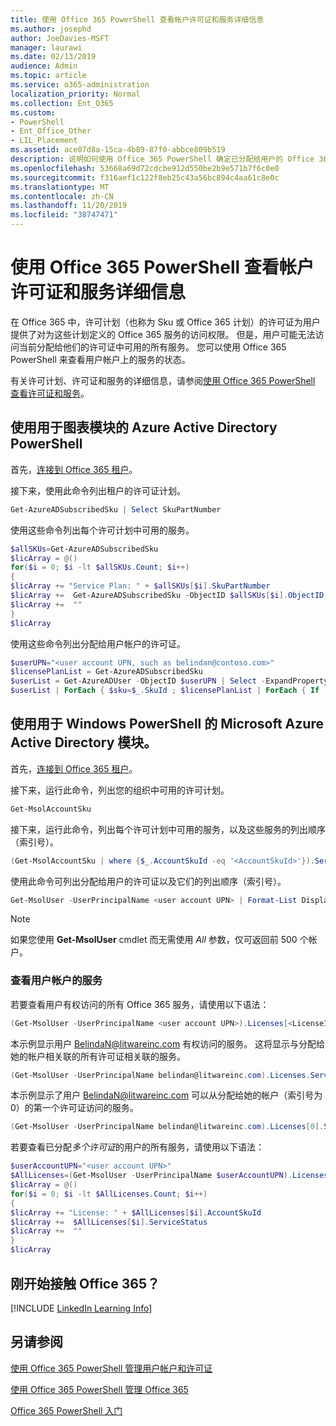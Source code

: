 ```yaml
---
title: 使用 Office 365 PowerShell 查看帐户许可证和服务详细信息
ms.author: josephd
author: JoeDavies-MSFT
manager: laurawi
ms.date: 02/13/2019
audience: Admin
ms.topic: article
ms.service: o365-administration
localization_priority: Normal
ms.collection: Ent_O365
ms.custom:
- PowerShell
- Ent_Office_Other
- LIL_Placement
ms.assetid: ace07d8a-15ca-4b89-87f0-abbce809b519
description: 说明如何使用 Office 365 PowerShell 确定已分配给用户的 Office 365 服务。
ms.openlocfilehash: 53668a69d72cdcbe912d550be2b9e571b7f6c0e0
ms.sourcegitcommit: f316aef1c122f8eb25c43a56bc894c4aa61c8e0c
ms.translationtype: MT
ms.contentlocale: zh-CN
ms.lasthandoff: 11/20/2019
ms.locfileid: "38747471"
---
```

# <a name="view-account-license-and-service-details-with-office-365-powershell"></a>使用 Office 365 PowerShell 查看帐户许可证和服务详细信息

在 Office 365 中，许可计划（也称为 Sku 或 Office 365 计划）的许可证为用户提供了对为这些计划定义的 Office 365 服务的访问权限。 但是，用户可能无法访问当前分配给他们的许可证中可用的所有服务。 您可以使用 Office 365 PowerShell 来查看用户帐户上的服务的状态。 

有关许可计划、许可证和服务的详细信息，请参阅[使用 Office 365 PowerShell 查看许可证和服务](view-licenses-and-services-with-office-365-powershell.md)。

## <a name="use-the-azure-active-directory-powershell-for-graph-module"></a>使用用于图表模块的 Azure Active Directory PowerShell

首先，[连接到 Office 365 租户](connect-to-office-365-powershell.md#connect-with-the-azure-active-directory-powershell-for-graph-module)。
  
接下来，使用此命令列出租户的许可证计划。

```powershell
Get-AzureADSubscribedSku | Select SkuPartNumber
```

使用这些命令列出每个许可计划中可用的服务。

```powershell
$allSKUs=Get-AzureADSubscribedSku
$licArray = @()
for($i = 0; $i -lt $allSKUs.Count; $i++)
{
$licArray += "Service Plan: " + $allSKUs[$i].SkuPartNumber
$licArray +=  Get-AzureADSubscribedSku -ObjectID $allSKUs[$i].ObjectID | Select -ExpandProperty ServicePlans
$licArray +=  ""
}
$licArray
```

使用这些命令列出分配给用户帐户的许可证。

```powershell
$userUPN="<user account UPN, such as belindan@contoso.com>"
$licensePlanList = Get-AzureADSubscribedSku
$userList = Get-AzureADUser -ObjectID $userUPN | Select -ExpandProperty AssignedLicenses | Select SkuID 
$userList | ForEach { $sku=$_.SkuId ; $licensePlanList | ForEach { If ( $sku -eq $_.ObjectId.substring($_.ObjectId.length - 36, 36) ) { Write-Host $_.SkuPartNumber } } }
```

## <a name="use-the-microsoft-azure-active-directory-module-for-windows-powershell"></a>使用用于 Windows PowerShell 的 Microsoft Azure Active Directory 模块。

首先，[连接到 Office 365 租户](connect-to-office-365-powershell.md#connect-with-the-microsoft-azure-active-directory-module-for-windows-powershell)。

接下来，运行此命令，列出您的组织中可用的许可计划。 

```powershell
Get-MsolAccountSku
```

接下来，运行此命令，列出每个许可计划中可用的服务，以及这些服务的列出顺序（索引号）。

```powershell
(Get-MsolAccountSku | where {$_.AccountSkuId -eq '<AccountSkuId>'}).ServiceStatus
```
  
使用此命令可列出分配给用户的许可证以及它们的列出顺序（索引号）。

```powershell
Get-MsolUser -UserPrincipalName <user account UPN> | Format-List DisplayName,Licenses
```

>[!Note]
>如果您使用 **Get-MsolUser** cmdlet 而无需使用 _All_ 参数，仅可返回前 500 个帐户。
>
   

### <a name="to-view-services-for-a-user-account"></a>查看用户帐户的服务

若要查看用户有权访问的所有 Office 365 服务，请使用以下语法：
  
```powershell
(Get-MsolUser -UserPrincipalName <user account UPN>).Licenses[<LicenseIndexNumber>].ServiceStatus
```

本示例显示用户 BelindaN@litwareinc.com 有权访问的服务。 这将显示与分配给她的帐户相关联的所有许可证相关联的服务。
  
```powershell
(Get-MsolUser -UserPrincipalName belindan@litwareinc.com).Licenses.ServiceStatus
```

本示例显示了用户 BelindaN@litwareinc.com 可以从分配给她的帐户（索引号为0）的第一个许可证访问的服务。
  
```powershell
(Get-MsolUser -UserPrincipalName belindan@litwareinc.com).Licenses[0].ServiceStatus
```

若要查看已分配*多个许可证*的用户的所有服务，请使用以下语法：

```powershell
$userAccountUPN="<user account UPN>"
$AllLicenses=(Get-MsolUser -UserPrincipalName $userAccountUPN).Licenses
$licArray = @()
for($i = 0; $i -lt $AllLicenses.Count; $i++)
{
$licArray += "License: " + $AllLicenses[$i].AccountSkuId
$licArray +=  $AllLicenses[$i].ServiceStatus
$licArray +=  ""
}
$licArray
```

  
## <a name="new-to-office-365"></a>刚开始接触 Office 365？

[!INCLUDE [LinkedIn Learning Info](../common/office/linkedin-learning-info.md)]

## <a name="see-also"></a>另请参阅

[使用 Office 365 PowerShell 管理用户帐户和许可证](manage-user-accounts-and-licenses-with-office-365-powershell.md)
  
[使用 Office 365 PowerShell 管理 Office 365](manage-office-365-with-office-365-powershell.md)
  
[Office 365 PowerShell 入门](getting-started-with-office-365-powershell.md)
